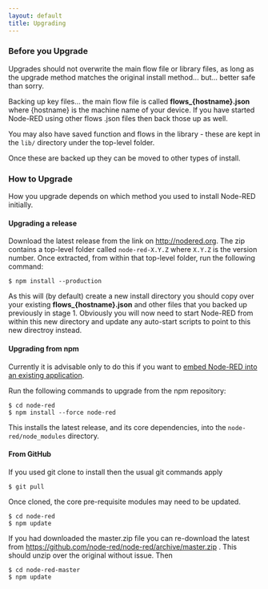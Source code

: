 ```yaml
---
layout: default
title: Upgrading
---   
```


### Before you Upgrade

Upgrades should not overwrite the main flow file or library files, as long as the upgrade method matches the original install method... but... better safe than sorry.

Backing up key files...  the main flow file is called **flows_{hostname}.json**
where {hostname} is the machine name of your device. If you have started Node-RED using other flows .json files then back those up as well.

You may also have saved function and flows in the library - these are kept in the `lib/` directory under the top-level folder.

Once these are backed up they can be moved to other types of install.



### How to Upgrade
How you upgrade depends on which method you used to install Node-RED initially.


#### Upgrading a release

Download the latest release from the link on <http://nodered.org>. The zip
contains a top-level folder called `node-red-X.Y.Z` where `X.Y.Z` is the version
number. Once extracted, from within that top-level folder, run the following
command:

    $ npm install --production

As this will (by default) create a new install directory you should copy over your existing **flows_{hostname}.json** and other files
that you backed up previously in stage 1. Obviously you will now need to start Node-RED from within this new directory and
update any auto-start scripts to point to this new directroy instead.


#### Upgrading from npm

Currently it is advisable only to do this if you want to [embed Node-RED into an existing application](../embedding.html).

Run the following commands to upgrade from the npm repository:

    $ cd node-red
    $ npm install --force node-red

This installs the latest release, and its core dependencies, into the `node-red/node_modules` 
directory.

#### From GitHub

If you used git clone to install then the usual git commands apply

    $ git pull

Once cloned, the core pre-requisite modules may need to be updated. 

    $ cd node-red
    $ npm update

If you had downloaded the master.zip file you can re-download the latest from  https://github.com/node-red/node-red/archive/master.zip .
This should unzip over the original without issue. Then

    $ cd node-red-master
    $ npm update
    
